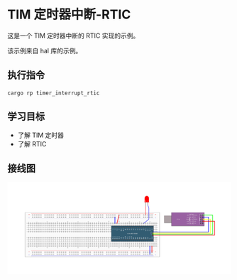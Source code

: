 # TIM 定时器中断-RTIC

这是一个 TIM 定时器中断的 RTIC 实现的示例。

该示例来自 hal 库的示例。

## 执行指令

```shell
cargo rp timer_interrupt_rtic
```

## 学习目标

- 了解 TIM 定时器
- 了解 RTIC

## 接线图

![](../../../images/wiring_diagram/3-1%20LED闪烁.jpg)
